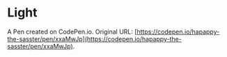 # Light

A Pen created on CodePen.io. Original URL: [https://codepen.io/hapappy-the-sasster/pen/xxaMwJp](https://codepen.io/hapappy-the-sasster/pen/xxaMwJp).


